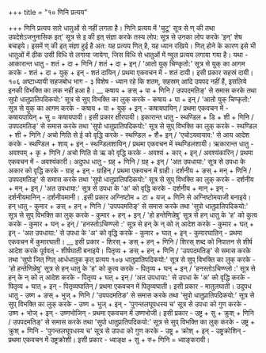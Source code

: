 +++
title = "१० णिनि प्रत्यय"

+++
णिनि प्रत्यय सारे धातुओं से नहीं लगता है।
णिनि प्रत्यय में 'चुटू' सूत्र से ण् की तथा उपदेशेऽजनुनासिक इत्' सूत्र से इ की इत् संज्ञा करके तस्य लोप: सूत्र से उनका लोप करके 'इन्' शेष बचाइये।
इसमें ण् की इत् संज्ञा हुई है अत: यह प्रत्यय णित् है, यह ध्यान रखिये।
णित् होने के कारण इसे भी धातुओं में ठीक उसी विधि से लगाया जायेगा, जिस विधि से धातुओं में ण्वुल प्रत्यय लगाया गया है। यथा -
आकारान्त धातु - शतं + दा + णिनि / शतं + दा + इन् / 'आतो युक् चिण्कृतो:' सूत्र से युक् का आगम करके - शतं + दा + युक् + इन् - शतं दायिन् / प्रथमा एकवचन में - शतं दायी। इसी प्रकार सहस्रं दायी।
१०६
अष्टाध्यायी सहजबोध भाग - ३
विशेष - ध्यान रहे कि शतम्, सहस्रम् आदि उपपद नहीं हैं, इसलिये इनकी विभक्ति का लक नहीं हआ है।
__ कषाय + ङस् + पा + णिनि / उपपदमतिङ्' से समास करके तथा सुपो धातुप्रातिपदिकयो:' सूत्र से सुप् विभक्ति का लुक् करके - कषाय + पा + इन् / 'आतो युक् चिण्कृतो:' सूत्र से युक् का आगम करके - कषाय + पा + युक् + इन् - कषायपायिन् / प्रथमा एकवचन में - कषायपायिन् + सु = कषायपायी। इसी प्रकार क्षीरपायी।
इकारान्त धातु - स्थण्डिल + डि + शी + णिनि / उपपदमतिङ्' से समास करके तथा 'सुपो धातुप्रातिपदिकयो:' सूत्र से सुप् विभक्ति का लुक् करके - स्थण्डिल + शी + णिनि / अचो णिति से ई को वृद्धि करके - स्थण्डिल + शै+ इन् / 'एचोऽयवायाव:' से आय आदेश करके - स्थण्डिल + शाय् + इन् - स्थण्डिलशायिन् / प्रथमा एकवचन में स्थण्डिलशायी।
ऋकारान्त धातु - अवश्यम् + कृ + णिनि / अचो णिति से ऋ को वृद्धि करके - अवश्यं + कार् + इन् / अवश्यंकारिन् / प्रथमा एकवचन में - अवश्यंकारी।
अदुपध धातु - ग्रह् + णिनि / ग्रह् + इन् / 'अत उपधाया:' सूत्र से उपधा के अकार को वृद्धि करके - ग्राह् + इन् - ग्राहिन् / प्रथमा एकवचन में ग्राही।
दर्शनीय + ङस् + मन् + णिनि / उपपदमतिङ्' से समास करके तथा 'सुपो धातुप्रातिपदिकयो:' सूत्र से सुप् विभक्ति का लुक् करके - दर्शनीय + मन् + इन् / 'अत उपधाया:' सूत्र से उपधा के 'अ' को वृद्धि करके - दर्शनीय + मान् + इन् - दर्शनीयमानिन् - दर्शनीयमानी।
.इसी प्रकार अग्निष्टोम + टा + यज् + णिनि से अग्निष्टोमयाजी बनाइये।
हन् धातु - कुमार + ङस् + हन् + णिनि / 'उपपदमतिङ्' से समास करके तथा 'सुपो धातुप्रातिपदिकयो:' सूत्र से सुप् विभक्ति का लुक् करके - कुमार + हन् + इन् / 'हो हन्तेणिन्नेषु' सूत्र से हन् धातु के 'ह' को कुत्व करके - कुमार + घन् + इन् / 'हनस्तोऽचिण्ण्लो :' सूत्र से हन् के न् को त् आदेश करके - कुमार + घत् + इन् - ‘अत उपधाया:' से उपधा के 'अ' को वृद्धि करके - कुमार + घात् + इन् - कुमारघातिन् - प्रथमा एकवचन में कुमारघाती।
__ इसी प्रकार - शिरस् + ङस् + हन् + णिनि / शिरस् शब्द को निपातन से शीर्ष आदेश करके पूर्ववत् - शीर्षघाती बनाइये।
पितृव्य + ङस् + हन् + णिनि / 'उपपदमतिङ्' से समास करके तथा 'सुपो
जित् णित् आर्धधातुक कृत् प्रत्यय
१०७ धातुप्रातिपदिकयो:' सूत्र से सुप् विभक्ति का लुक् करके - 'हो हन्तेणिन्नेषु' सूत्र से हन् धातु के 'ह' को कुत्व करके - पितृव्य + घन् + इन् / 'हनस्तोऽचिण्ण्लो :' सूत्र से हन् के न् को त् आदेश करके - पितृव्य + घत् + इन् / ‘अत उपधाया:' से उपधा के 'अ' को वृद्धि करके - पितृव्य + घात् + इन् - पितृव्यघातिन् / प्रथमा एकवचन में पितृव्यघाती।
इसी प्रकार - मातुलघाती।
उदुपध धातु - उष्ण + ङस् + भुज् + णिनि / 'उपपदमतिङ' से समास करके तथा 'सुपो धातुप्रातिपदिकयो:' सूत्र से सुप् विभक्ति का लुक् करके - उष्ण + भुज् + इन् - 'पुगन्तलघूपधस्य च' सूत्र से उपधा को गुण करके - उष्ण + भोज् + इन् - उष्णभोजिन् - प्रथमा एकवचन में उष्णभोजी।
इसी प्रकार - उष्ट्र + सु + क्रुश् + णिनि / उपपदमतिङ्' से समास करके तथा 'सुपो धातुप्रातिपदिकयो:' सूत्र से सुप् विभक्ति का लुक् करके - उष्ट्र + क्रुश् + णिनि - 'पुगन्तलघूपधस्य च' सूत्र से उपधा को गुण करके - उष्ट्र + क्रोश् + इन् - उष्ट्रक्रोशिन् - प्रथमा एकवचन में उष्ट्रक्रोशी। इसी प्रकार - ध्वाङ्क्ष + सु + रु+ णिनि = ध्वाङ्करावी।